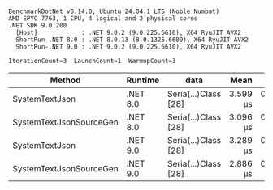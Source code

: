 ```

BenchmarkDotNet v0.14.0, Ubuntu 24.04.1 LTS (Noble Numbat)
AMD EPYC 7763, 1 CPU, 4 logical and 2 physical cores
.NET SDK 9.0.200
  [Host]            : .NET 9.0.2 (9.0.225.6610), X64 RyuJIT AVX2
  ShortRun-.NET 8.0 : .NET 8.0.13 (8.0.1325.6609), X64 RyuJIT AVX2
  ShortRun-.NET 9.0 : .NET 9.0.2 (9.0.225.6610), X64 RyuJIT AVX2

IterationCount=3  LaunchCount=1  WarmupCount=3  

```
| Method                  | Runtime  | data                 | Mean     | Error     | StdDev    | Min      | Max      | Gen0   | Allocated |
|------------------------ |--------- |--------------------- |---------:|----------:|----------:|---------:|---------:|-------:|----------:|
| SystemTextJson          | .NET 8.0 | Seria(...)Class [28] | 3.599 μs | 0.3810 μs | 0.0209 μs | 3.577 μs | 3.618 μs | 0.1259 |   2.07 KB |
| SystemTextJsonSourceGen | .NET 8.0 | Seria(...)Class [28] | 3.096 μs | 0.2367 μs | 0.0130 μs | 3.085 μs | 3.110 μs | 0.1335 |    2.2 KB |
| SystemTextJson          | .NET 9.0 | Seria(...)Class [28] | 3.289 μs | 0.4029 μs | 0.0221 μs | 3.276 μs | 3.315 μs | 0.1259 |   2.07 KB |
| SystemTextJsonSourceGen | .NET 9.0 | Seria(...)Class [28] | 2.886 μs | 0.0858 μs | 0.0047 μs | 2.883 μs | 2.892 μs | 0.1335 |    2.2 KB |
